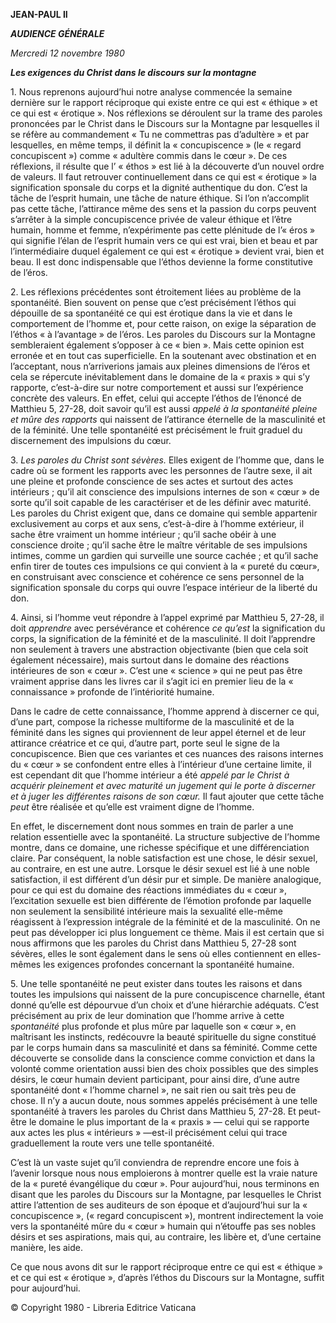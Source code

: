 **JEAN-PAUL II**

***AUDIENCE GÉNÉRALE***

*Mercredi 12 novembre 1980*

***Les exigences du Christ dans le discours sur la montagne***

1\. Nous reprenons aujourd’hui notre analyse commencée la semaine dernière sur le rapport réciproque qui existe entre ce qui est « éthique » et ce qui est « érotique ». Nos réflexions se déroulent sur la trame des paroles prononcées par le Christ dans le Discours sur la Montagne par lesquelles il se réfère au commandement « Tu ne commettras pas d’adultère » et par lesquelles, en même temps, il définit la « concupiscence » (le « regard concupiscent ») comme « adultère commis dans le cœur ». De ces réflexions, il résulte que l’ « éthos » est lié à la découverte d’un nouvel ordre de valeurs. Il faut retrouver continuellement dans ce qui est « érotique » la signification sponsale du corps et la dignité authentique du don. C’est la tâche de l’esprit humain, une tâche de nature éthique. Si l’on n’accomplit pas cette tâche, l’attirance même des sens et la passion du corps peuvent s’arrêter à la simple concupiscence privée de valeur éthique et l’être humain, homme et femme, n’expérimente pas cette plénitude de l’« éros » qui signifie l’élan de l’esprit humain vers ce qui est vrai, bien et beau et par l’intermédiaire duquel également ce qui est « érotique » devient vrai, bien et beau. Il est donc indispensable que l’éthos devienne la forme constitutive de l’éros.

2\. Les réflexions précédentes sont étroitement liées au problème de la spontanéité. Bien souvent on pense que c’est précisément l’éthos qui dépouille de sa spontanéité ce qui est érotique dans la vie et dans le comportement de l’homme et, pour cette raison, on exige la séparation de l’éthos « à l’avantage » de l’éros. Les paroles du Discours sur la Montagne sembleraient également s’opposer à ce « bien ». Mais cette opinion est erronée et en tout cas superficielle. En la soutenant avec obstination et en l’acceptant, nous n’arriverions jamais aux pleines dimensions de l’éros et cela se répercute inévitablement dans le domaine de la « praxis » qui s’y rapporte, c’est-à-dire sur notre comportement et aussi sur l’expérience concrète des valeurs. En effet, celui qui accepte l’éthos de l’énoncé de Matthieu 5, 27-28, doit savoir qu’il est aussi *appelé à la spontanéité pleine et mûre des rapports* qui naissent de l’attirance éternelle de la masculinité et de la féminité. Une telle spontanéité est précisément le fruit graduel du discernement des impulsions du cœur.

3\. *Les paroles du Christ sont sévères.* Elles exigent de l’homme que, dans le cadre où se forment les rapports avec les personnes de l’autre sexe, il ait une pleine et profonde conscience de ses actes et surtout des actes intérieurs ; qu’il ait conscience des impulsions internes de son « cœur » de sorte qu’il soit capable de les caractériser et de les définir avec maturité. Les paroles du Christ exigent que, dans ce domaine qui semble appartenir exclusivement au corps et aux sens, c’est-à-dire à l’homme extérieur, il sache être vraiment un homme intérieur ; qu’il sache obéir à une conscience droite ; qu’il sache être le maître véritable de ses impulsions intimes, comme un gardien qui surveille une source cachée ; et qu’il sache enfin tirer de toutes ces impulsions ce qui convient à la « pureté du cœur», en construisant avec conscience et cohérence ce sens personnel de la signification sponsale du corps qui ouvre l’espace intérieur de la liberté du don.

4\. Ainsi, si l’homme veut répondre à l’appel exprimé par Matthieu 5, 27-28, il doit *apprendre* avec persévérance et cohérence *ce qu’est* la signification du corps, la signification de la féminité et de la masculinité. Il doit l’apprendre non seulement à travers une abstraction objectivante (bien que cela soit également nécessaire), mais surtout dans le domaine des réactions intérieures de son « cœur ». C’est une « science » qui ne peut pas être vraiment apprise dans les livres car il s’agit ici en premier lieu de la « connaissance » profonde de l’intériorité humaine.

Dans le cadre de cette connaissance, l’homme apprend à discerner ce qui, d’une part, compose la richesse multiforme de la masculinité et de la féminité dans les signes qui proviennent de leur appel éternel et de leur attirance créatrice et ce qui, d’autre part, porte seul le signe de la concupiscence. Bien que ces variantes et ces nuances des raisons internes du « cœur » se confondent entre elles à l’intérieur d’une certaine limite, il est cependant dit que l’homme intérieur a été *appelé par le Christ à acquérir pleinement et avec maturité un jugement qui le porte à discerner et à juger les différentes raisons de son cœur.* Il faut ajouter que cette tâche *peut* être réalisée et qu’elle est vraiment digne de l’homme.

En effet, le discernement dont nous sommes en train de parler a une relation essentielle avec la spontanéité. La structure subjective de l’homme montre, dans ce domaine, une richesse spécifique et une différenciation claire. Par conséquent, la noble satisfaction est une chose, le désir sexuel, au contraire, en est une autre. Lorsque le désir sexuel est lié à une noble satisfaction, il est différent d’un désir pur et simple. De manière analogique, pour ce qui est du domaine des réactions immédiates du « cœur », l’excitation sexuelle est bien différente de l’émotion profonde par laquelle non seulement la sensibilité intérieure mais la sexualité elle-même réagissent à l’expression intégrale de la féminité et de la masculinité. On ne peut pas développer ici plus longuement ce thème. Mais il est certain que si nous affirmons que les paroles du Christ dans Matthieu 5, 27-28 sont sévères, elles le sont également dans le sens où elles contiennent en elles-mêmes les exigences profondes concernant la spontanéité humaine.

5\. Une telle spontanéité ne peut exister dans toutes les raisons et dans toutes les impulsions qui naissent de la pure concupiscence charnelle, étant donné qu’elle est dépourvue d’un choix et d’une hiérarchie adéquats. C’est précisément au prix de leur domination que l’homme arrive à cette *spontanéité* plus profonde et plus mûre par laquelle son « cœur », en maîtrisant les instincts, redécouvre la beauté spirituelle du signe constitué par le corps humain dans sa masculinité et dans sa féminité. Comme cette découverte se consolide dans la conscience comme conviction et dans la volonté comme orientation aussi bien des choix possibles que des simples désirs, le cœur humain devient participant, pour ainsi dire, d’une autre spontanéité dont « l’homme charnel », ne sait rien ou sait très peu de chose. Il n’y a aucun doute, nous sommes appelés précisément à une telle spontanéité à travers les paroles du Christ dans Matthieu 5, 27-28. Et peut-être le domaine le plus important de la « praxis » — celui qui se rapporte aux actes les plus « intérieurs » —est-il précisément celui qui trace graduellement la route vers une telle spontanéité.

C’est là un vaste sujet qu’il conviendra de reprendre encore une fois à l’avenir lorsque nous nous emploierons à montrer quelle est la vraie nature de la « pureté évangélique du cœur ». Pour aujourd’hui, nous terminons en disant que les paroles du Discours sur la Montagne, par lesquelles le Christ attire l’attention de ses auditeurs de son époque et d’aujourd’hui sur la « concupiscence », (« regard concupiscent »), montrent indirectement la voie vers la spontanéité mûre du « cœur » humain qui n’étouffe pas ses nobles désirs et ses aspirations, mais qui, au contraire, les libère et, d’une certaine manière, les aide.

Ce que nous avons dit sur le rapport réciproque entre ce qui est « éthique » et ce qui est « érotique », d’après l’éthos du Discours sur la Montagne, suffit pour aujourd’hui.

© Copyright 1980 - Libreria Editrice Vaticana